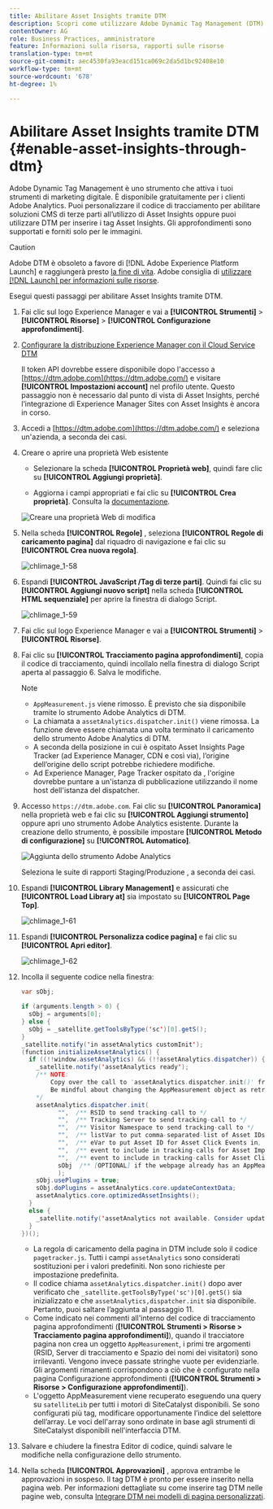 ```yaml
---
title: Abilitare Asset Insights tramite DTM
description: Scopri come utilizzare Adobe Dynamic Tag Management (DTM) per abilitare Asset Insights.
contentOwner: AG
role: Business Practices, amministratore
feature: Informazioni sulla risorsa, rapporti sulle risorse
translation-type: tm+mt
source-git-commit: aec4530fa93eacd151ca069c2da5d1bc92408e10
workflow-type: tm+mt
source-wordcount: '678'
ht-degree: 1%

---
```



# Abilitare Asset Insights tramite DTM {#enable-asset-insights-through-dtm}

Adobe Dynamic Tag Management è uno strumento che attiva i tuoi strumenti di marketing digitale. È disponibile gratuitamente per i clienti Adobe Analytics. Puoi personalizzare il codice di tracciamento per abilitare soluzioni CMS di terze parti all’utilizzo di Asset Insights oppure puoi utilizzare DTM per inserire i tag Asset Insights. Gli approfondimenti sono supportati e forniti solo per le immagini.

>[!CAUTION]
>
>Adobe DTM è obsoleto a favore di [!DNL Adobe Experience Platform Launch] e raggiungerà presto [la fine di vita](https://medium.com/launch-by-adobe/dtm-plans-for-a-sunset-3c6aab003a6f). Adobe consiglia di [utilizzare [!DNL Launch] per informazioni sulle risorse](https://experienceleague.adobe.com/docs/experience-manager-learn/assets/advanced/asset-insights-launch-tutorial.html).

Esegui questi passaggi per abilitare Asset Insights tramite DTM.

1. Fai clic sul logo Experience Manager e vai a **[!UICONTROL Strumenti]** > **[!UICONTROL Risorse]** > **[!UICONTROL Configurazione approfondimenti]**.
1. [Configurare la distribuzione Experience Manager con il Cloud Service DTM](/help/sites-administering/dtm.md)

   Il token API dovrebbe essere disponibile dopo l&#39;accesso a [https://dtm.adobe.com](https://dtm.adobe.com/) e visitare **[!UICONTROL Impostazioni account]** nel profilo utente. Questo passaggio non è necessario dal punto di vista di Asset Insights, perché l’integrazione di Experience Manager Sites con Asset Insights è ancora in corso.

1. Accedi a [https://dtm.adobe.com](https://dtm.adobe.com/) e seleziona un&#39;azienda, a seconda dei casi.
1. Creare o aprire una proprietà Web esistente

   * Selezionare la scheda **[!UICONTROL Proprietà web]**, quindi fare clic su **[!UICONTROL Aggiungi proprietà]**.

   * Aggiorna i campi appropriati e fai clic su **[!UICONTROL Crea proprietà]**. Consulta la [documentazione](https://experienceleague.adobe.com/docs/experience-manager-learn/getting-started-wknd-tutorial-develop/overview.html).

   ![Creare una proprietà Web di modifica](assets/Create-edit-web-property.png)

1. Nella scheda **[!UICONTROL Regole]** , seleziona **[!UICONTROL Regole di caricamento pagina]** dal riquadro di navigazione e fai clic su **[!UICONTROL Crea nuova regola]**.

   ![chlimage_1-58](assets/chlimage_1-194.png)

1. Espandi **[!UICONTROL JavaScript /Tag di terze parti]**. Quindi fai clic su **[!UICONTROL Aggiungi nuovo script]** nella scheda **[!UICONTROL HTML sequenziale]** per aprire la finestra di dialogo Script.

   ![chlimage_1-59](assets/chlimage_1-195.png)

1. Fai clic sul logo Experience Manager e vai a **[!UICONTROL Strumenti]** > **[!UICONTROL Risorse]**.
1. Fai clic su **[!UICONTROL Tracciamento pagina approfondimenti]**, copia il codice di tracciamento, quindi incollalo nella finestra di dialogo Script aperta al passaggio 6. Salva le modifiche.

   >[!NOTE]
   >
   >* `AppMeasurement.js` viene rimosso. È previsto che sia disponibile tramite lo strumento Adobe Analytics di DTM.
   >* La chiamata a `assetAnalytics.dispatcher.init()` viene rimossa. La funzione deve essere chiamata una volta terminato il caricamento dello strumento Adobe Analytics di DTM.
   >* A seconda della posizione in cui è ospitato Asset Insights Page Tracker (ad Experience Manager, CDN e così via), l’origine dell’origine dello script potrebbe richiedere modifiche.
   >* Ad Experience Manager, Page Tracker ospitato da , l&#39;origine dovrebbe puntare a un&#39;istanza di pubblicazione utilizzando il nome host dell&#39;istanza del dispatcher.


1. Accesso `https://dtm.adobe.com`. Fai clic su **[!UICONTROL Panoramica]** nella proprietà web e fai clic su **[!UICONTROL Aggiungi strumento]** oppure apri uno strumento Adobe Analytics esistente. Durante la creazione dello strumento, è possibile impostare **[!UICONTROL Metodo di configurazione]** su **[!UICONTROL Automatico]**.

   ![Aggiunta dello strumento Adobe Analytics](assets/Add-Adobe-Analytics-Tool.png)

   Seleziona le suite di rapporti Staging/Produzione , a seconda dei casi.

1. Espandi **[!UICONTROL Library Management]** e assicurati che **[!UICONTROL Load Library at]** sia impostato su **[!UICONTROL Page Top]**.

   ![chlimage_1-61](assets/chlimage_1-197.png)

1. Espandi **[!UICONTROL Personalizza codice pagina]** e fai clic su **[!UICONTROL Apri editor]**.

   ![chlimage_1-62](assets/chlimage_1-198.png)

1. Incolla il seguente codice nella finestra:

   ```Java
   var sObj;
   
   if (arguments.length > 0) {
     sObj = arguments[0];
   } else {
     sObj = _satellite.getToolsByType('sc')[0].getS();
   }
   _satellite.notify('in assetAnalytics customInit');
   (function initializeAssetAnalytics() {
     if ((!!window.assetAnalytics) && (!!assetAnalytics.dispatcher)) {
       _satellite.notify('assetAnalytics ready');
       /** NOTE:
           Copy over the call to 'assetAnalytics.dispatcher.init()' from Assets Pagetracker
           Be mindful about changing the AppMeasurement object as retrieved above.
       */
       assetAnalytics.dispatcher.init(
             "",  /** RSID to send tracking-call to */
             "",  /** Tracking Server to send tracking-call to */
             "",  /** Visitor Namespace to send tracking-call to */
             "",  /** listVar to put comma-separated-list of Asset IDs for Asset Impression Events in tracking-call, e.g. 'listVar1' */
             "",  /** eVar to put Asset ID for Asset Click Events in, e.g. 'eVar3' */
             "",  /** event to include in tracking-calls for Asset Impression Events, e.g. 'event8' */
             "",  /** event to include in tracking-calls for Asset Click Events, e.g. 'event7' */
             sObj  /** [OPTIONAL] if the webpage already has an AppMeasurement object, include the object here. If unspecified, Pagetracker Core shall create its own AppMeasurement object */
             );
       sObj.usePlugins = true;
       sObj.doPlugins = assetAnalytics.core.updateContextData;
       assetAnalytics.core.optimizedAssetInsights();
     }
     else {
       _satellite.notify('assetAnalytics not available. Consider updating the Custom Page Code', 4);
     }
   })();
   ```

   * La regola di caricamento della pagina in DTM include solo il codice `pagetracker.js`. Tutti i campi `assetAnalytics` sono considerati sostituzioni per i valori predefiniti. Non sono richieste per impostazione predefinita.
   * Il codice chiama `assetAnalytics.dispatcher.init()` dopo aver verificato che `_satellite.getToolsByType('sc')[0].getS()` sia inizializzato e che `assetAnalytics,dispatcher.init` sia disponibile. Pertanto, puoi saltare l’aggiunta al passaggio 11.
   * Come indicato nei commenti all&#39;interno del codice di tracciamento pagina approfondimenti (**[!UICONTROL Strumenti > Risorse > Tracciamento pagina approfondimenti]**), quando il tracciatore pagina non crea un oggetto `AppMeasurement`, i primi tre argomenti (RSID, Server di tracciamento e Spazio dei nomi dei visitatori) sono irrilevanti. Vengono invece passate stringhe vuote per evidenziarle.\
      Gli argomenti rimanenti corrispondono a ciò che è configurato nella pagina Configurazione approfondimenti (**[!UICONTROL Strumenti > Risorse > Configurazione approfondimenti]**).
   * L&#39;oggetto AppMeasurement viene recuperato eseguendo una query su `satelliteLib` per tutti i motori di SiteCatalyst disponibili. Se sono configurati più tag, modificare opportunamente l’indice del selettore dell’array. Le voci dell&#39;array sono ordinate in base agli strumenti di SiteCatalyst disponibili nell&#39;interfaccia DTM.

1. Salvare e chiudere la finestra Editor di codice, quindi salvare le modifiche nella configurazione dello strumento.
1. Nella scheda **[!UICONTROL Approvazioni]** , approva entrambe le approvazioni in sospeso. Il tag DTM è pronto per essere inserito nella pagina web. Per informazioni dettagliate su come inserire tag DTM nelle pagine web, consulta [Integrare DTM nei modelli di pagina personalizzati](https://blogs.adobe.com/experiencedelivers/experience-management/integrating-dtm-custom-aem6-page-template/).
